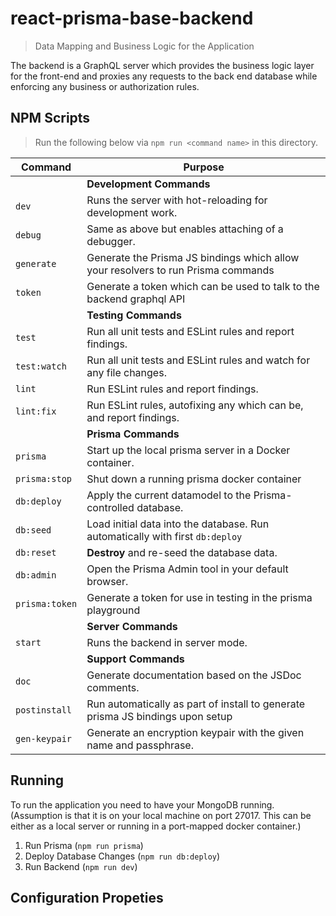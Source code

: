 # react-prisma-base-backend

> Data Mapping and Business Logic for the Application

The backend is a GraphQL server which provides the business logic layer for the front-end and proxies any requests to the back end database while enforcing any business or authorization rules.

## NPM Scripts

> Run the following below via `npm run <command name>` in this directory.

| Command        | Purpose                                                                           |
| -------------- | --------------------------------------------------------------------------------- |
|                | **Development Commands**                                                          |
| `dev`          | Runs the server with hot-reloading for development work.                          |
| `debug`        | Same as above but enables attaching of a debugger.                                |
| `generate`     | Generate the Prisma JS bindings which allow your resolvers to run Prisma commands |
| `token`        | Generate a token which can be used to talk to the backend graphql API             |
|                | **Testing Commands**                                                              |
| `test`         | Run all unit tests and ESLint rules and report findings.                          |
| `test:watch`   | Run all unit tests and ESLint rules and watch for any file changes.               |
| `lint`         | Run ESLint rules and report findings.                                             |
| `lint:fix`     | Run ESLint rules, autofixing any which can be, and report findings.               |
|                | **Prisma Commands**                                                               |
| `prisma`       | Start up the local prisma server in a Docker container.                           |
| `prisma:stop`  | Shut down a running prisma docker container                                       |
| `db:deploy`    | Apply the current datamodel to the Prisma-controlled database.                    |
| `db:seed`      | Load initial data into the database.  Run automatically with first `db:deploy`    |
| `db:reset`     | **Destroy** and re-seed the database data.                                        |
| `db:admin`     | Open the Prisma Admin tool in your default browser.                               |
| `prisma:token` | Generate a token for use in testing in the prisma playground                      |
|                | **Server Commands**                                                               |
| `start`        | Runs the backend in server mode.                                                  |
|                | **Support Commands**                                                              |
| `doc`          | Generate documentation based on the JSDoc comments.                               |
| `postinstall`  | Run automatically as part of install to generate prisma JS bindings upon setup    |
| `gen-keypair`  | Generate an encryption keypair with the given name and passphrase.                |

## Running

To run the application you need to have your MongoDB running.  (Assumption is that it is on your local machine on port 27017.  This can be either as a local server or running in a port-mapped docker container.)

1. Run Prisma (`npm run prisma`)
2. Deploy Database Changes (`npm run db:deploy`)
3. Run Backend (`npm run dev`)

## Configuration Propeties

